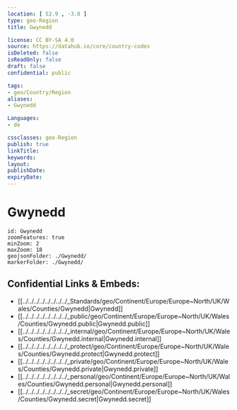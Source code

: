 ```yaml
---
location: [ 52.9 , -3.8 ] 
type: geo-Region
title: Gwynedd

license: CC BY-SA 4.0
source: https://datahub.io/core/country-codes
isDeleted: false
isReadOnly: false
draft: false
confidential: public

tags:
- geo/Country/Region
aliases:
- Gwynedd

Languages:
- de

cssclasses: geo-Region
publish: true
linkTitle: 
keywords: 
layout: 
publishDate: 
expiryDate: 
---
```


# Gwynedd

```leaflet
id: Gwynedd
zoomFeatures: true 
minZoom: 2 
maxZoom: 18
geojsonFolder: ./Gwynedd/
markerFolder: ./Gwynedd/
```


## Confidential Links & Embeds: 
- [[../../../../../../../../_Standards/geo/Continent/Europe/Europe~North/UK/Wales/Counties/Gwynedd|Gwynedd]] 
- [[../../../../../../../../_public/geo/Continent/Europe/Europe~North/UK/Wales/Counties/Gwynedd.public|Gwynedd.public]] 
- [[../../../../../../../../_internal/geo/Continent/Europe/Europe~North/UK/Wales/Counties/Gwynedd.internal|Gwynedd.internal]] 
- [[../../../../../../../../_protect/geo/Continent/Europe/Europe~North/UK/Wales/Counties/Gwynedd.protect|Gwynedd.protect]] 
- [[../../../../../../../../_private/geo/Continent/Europe/Europe~North/UK/Wales/Counties/Gwynedd.private|Gwynedd.private]] 
- [[../../../../../../../../_personal/geo/Continent/Europe/Europe~North/UK/Wales/Counties/Gwynedd.personal|Gwynedd.personal]] 
- [[../../../../../../../../_secret/geo/Continent/Europe/Europe~North/UK/Wales/Counties/Gwynedd.secret|Gwynedd.secret]] 


